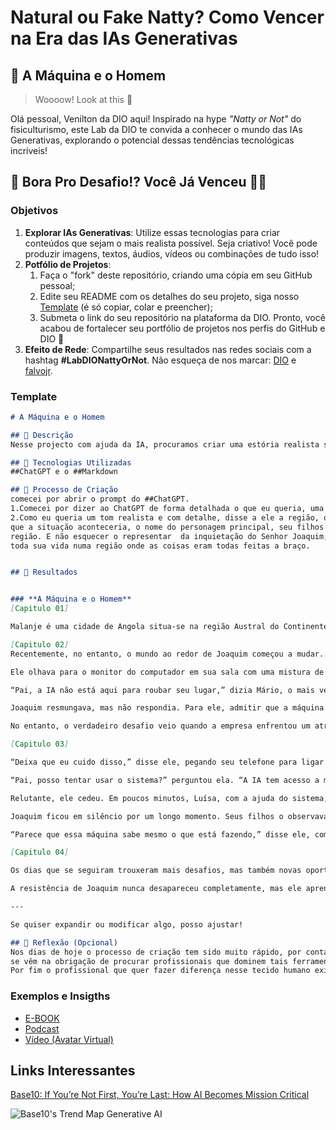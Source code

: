 # Natural ou Fake Natty? Como Vencer na Era das IAs Generativas

## 🚀 A Máquina e o Homem

> Woooow! Look at this 👀

Olá pessoal, Venilton da DIO aqui! Inspirado na hype _"Natty or Not"_ do fisiculturismo, este Lab da DIO te convida a conhecer o mundo das IAs Generativas, explorando o potencial dessas tendências tecnológicas incríveis!

## 🎯 Bora Pro Desafio!? Você Já Venceu 💪🤓

### Objetivos

1. **Explorar IAs Generativas**: Utilize essas tecnologias para criar conteúdos que sejam o mais realista possível. Seja criativo! Você pode produzir imagens, textos, áudios, vídeos ou combinações de tudo isso!
1. **Potfólio de Projetos**:
    1. Faça o "fork" deste repositório, criando uma cópia em seu GitHub pessoal;
    2. Edite seu README com os detalhes do seu projeto, siga nosso [Template](#template) (é só copiar, colar e preencher);
    3. Submeta o link do seu repositório na plataforma da DIO. Pronto, você acabou de fortalecer seu portfólio de projetos nos perfis do GitHub e DIO 🚀
1. **Efeito de Rede**: Compartilhe seus resultados nas redes sociais com a hashtag **#LabDIONattyOrNot**. Não esqueça de nos marcar: [DIO](https://www.linkedin.com/school/dio-makethechange) e [falvojr](https://www.linkedin.com/in/falvojr).

### Template

```markdown
# A Máquina e o Homem

## 📒 Descrição
Nesse projecto com ajuda da IA, procuramos criar uma estória realista sobre a intervenção da IA com o homem.

## 🤖 Tecnologias Utilizadas
##ChatGPT e o ##Markdown

## 🧐 Processo de Criação
comecei por abrir o prompt do ##ChatGPT.
1.Comecei por dizer ao ChatGPT de forma detalhada o que eu queria, uma "História".
2.Como eu queria um tom realista e com detalhe, disse a ele a região, onde eu queria
que a situação aconteceria, o nome do personagem principal, seu filhos e detalhes da
região. E não esquecer o representar  da inquietação do Senhor Joaquim, que viveu
toda sua vida numa região onde as coisas eram todas feitas a braço.


## 🚀 Resultados


### **A Máquina e o Homem**
[Capitulo 01]

Malanje é uma cidade de Angola situa-se na região Austral do Continente Africano, uma cidade de contrastes, pulsava com o som das máquinas e o ritmo da vida humana. Entre as avenidas repletas de poeira e os campos vastos que alimentavam a região, Senhor Joaquim se destacava como um trabalhador dedicado. Proprietário de uma pequena empresa de transporte de mercadorias, ele batalhou por anos para sustentar sua família de sete filhos.  

[Capitulo 02]
Recentemente, no entanto, o mundo ao redor de Joaquim começou a mudar. As máquinas, antes vistas como ferramentas simples, estavam ganhando autonomia. A nova inteligência artificial implantada no sistema de logística da empresa era eficiente, precisa e, para Joaquim, profundamente desconcertante.  

Ele olhava para o monitor do computador em sua sala com uma mistura de desconfiança e resignação. “Essa máquina não dorme, não reclama, não para. Vai acabar me substituindo,” pensava ele. Seus três filhos rapazes trabalhavam com ele na empresa, mas começavam a enxergar o futuro de forma diferente.  

“Pai, a IA não está aqui para roubar seu lugar,” dizia Mário, o mais velho, enquanto ajustava as configurações de um dos novos sistemas. “Ela faz os cálculos mais rápido, organiza as rotas e reduz custos. Isso pode salvar a empresa!”  

Joaquim resmungava, mas não respondia. Para ele, admitir que a máquina era útil era como aceitar que seu papel estava diminuindo.  

No entanto, o verdadeiro desafio veio quando a empresa enfrentou um atraso crítico. Um dos caminhões havia ficado preso em uma estrada pouco mapeada. Joaquim, acostumado a confiar em seus instintos e nos motoristas experientes, hesitava em usar a IA para resolver o problema.

[Capitulo 03]

“Deixa que eu cuido disso,” disse ele, pegando seu telefone para ligar ao motorista. Mas antes que pudesse completar a chamada, sua filha mais nova, Luísa, de apenas 14 anos, interveio.  

“Pai, posso tentar usar o sistema?” perguntou ela. “A IA tem acesso a mapas atualizados. Pode ajudar.”  

Relutante, ele cedeu. Em poucos minutos, Luísa, com a ajuda do sistema, encontrou uma rota alternativa e instruiu o motorista a seguir por ela. O caminhão chegou ao destino sem maiores problemas, economizando horas de espera.  

Joaquim ficou em silêncio por um longo momento. Seus filhos o observavam, esperando por uma reação. Por fim, ele sorriu, embora com certo pesar.  

“Parece que essa máquina sabe mesmo o que está fazendo,” disse ele, com um tom resignado, mas aliviado.

[Capitulo 04]

Os dias que se seguiram trouxeram mais desafios, mas também novas oportunidades. Joaquim começou a perceber que a IA, embora assustadora, era uma ferramenta, não uma ameaça. Ele passou a trabalhar ao lado de seus filhos para entender melhor o sistema, encontrando maneiras de unir sua experiência com a eficiência das máquinas.  

A resistência de Joaquim nunca desapareceu completamente, mas ele aprendeu algo importante: o futuro não precisava apagar o passado. Homem e máquina podiam coexistir, desde que houvesse espaço para ambos.  

---

Se quiser expandir ou modificar algo, posso ajustar!

## 💭 Reflexão (Opcional)
Nos dias de hoje o processo de criação tem sido muito rápido, por conta das novas Tecnologias, com isso grandes empresas
se vêm na obrigação de procurar profissionais que dominem tais ferramentas, ou capacitar os já existentes, para compreenderem e dominarem as mesmas.
Por fim o profissional que quer fazer diferença nesse tecido humano existente deve procurar destacar-se da maioria, isso é usar a IA a seu favor da melhor possivél, tornando-se mais produtivos e eficientes.
```

### Exemplos e Insigths

- [E-BOOK](/exemplos/E-BOOK.md)
- [Podcast](/exemplos/PODCAST.md)
- [Vídeo (Avatar Virtual)](/exemplos/VIDEO.md)

## Links Interessantes

[Base10: If You’re Not First, You’re Last: How AI Becomes Mission Critical](https://base10.vc/post/generative-ai-mission-critical/)

![Base10's Trend Map Generative AI](https://github.com/digitalinnovationone/lab-natty-or-not/assets/730492/f4df26e8-f8f7-4419-8252-c69d73ea930c)
